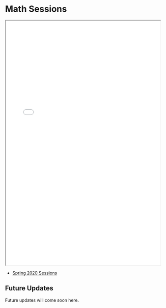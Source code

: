 # Math Sessions

<iframe src="../assets/discussion_series_brochure_spring2020.pdf" width="100%" height="800px">
</iframe>

<ul>
<li><a href="../assets/discussion_series_brochure_spring2020.pdf">Spring 2020 Sessions</a></li>
</ul>


## Future Updates

Future updates will come soon here.
